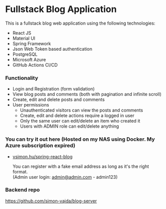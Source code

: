 # Fullstack Blog Application

This is a fullstack blog web application using the following technologies:

- React JS
- Material UI
- Spring Framework
- Json Web Token based authentication
- PostgreSQL
- Microsoft Azure
- GitHub Actions CI/CD

### Functionality

- Login and Registration (form validation)
- View blog posts and comments (both with pagination and infinite scroll)
- Create, edit and delete posts and comments
- User permissions
  - Unauthenticated visitors can view the posts and comments
  - Create, edit and delete actions require a logged in user
  - Only the same user can edit/delete an item who created it
  - Users with ADMIN role can edit/delete anything

### You can try it out here (Hosted on my NAS using Docker. My Azure subscription expired)

- [vsimon.hu/spring-react-blog](https://www.vsimon.hu/spring-react-blog/)

  You can register with a fake email address as long as it's the right format.<br>
  (Admin user login: admin@admin.com - admin123)

### Backend repo

https://github.com/simon-vajda/blog-server

